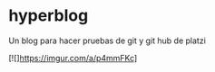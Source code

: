 # hyperblog
Un blog para hacer pruebas de git y git hub de platzi

[![]https://imgur.com/a/p4mmFKc]

